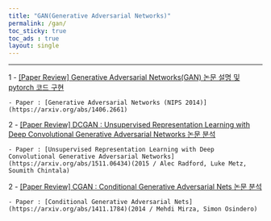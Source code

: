 ```yaml
---
title: "GAN(Generative Adversarial Networks)"
permalink: /gan/
toc_sticky: true
toc_ads : true
layout: single
---
```

  

---


1 - [[Paper Review] Generative Adversarial Networks(GAN) 논문 설명 및 pytorch 코드 구현](https://happy-jihye.github.io/gan/gan-1/)

    - Paper : [Generative Adversarial Networks (NIPS 2014)](https://arxiv.org/abs/1406.2661)

2 - [[Paper Review] DCGAN : Unsupervised Representation Learning with Deep Convolutional Generative Adversarial Networks 논문 분석](https://happy-jihye.github.io/gan/gan-2/)

    - Paper : [Unsupervised Representation Learning with Deep Convolutional Generative Adversarial Networks](https://arxiv.org/abs/1511.06434)(2015 / Alec Radford, Luke Metz, Soumith Chintala)

2 - [[Paper Review] CGAN : Conditional Generative Adversarial Nets 논문 분석](https://happy-jihye.github.io/gan/gan-3/)

    - Paper : [Conditional Generative Adversarial Nets](https://arxiv.org/abs/1411.1784)(2014 / Mehdi Mirza, Simon Osindero)
